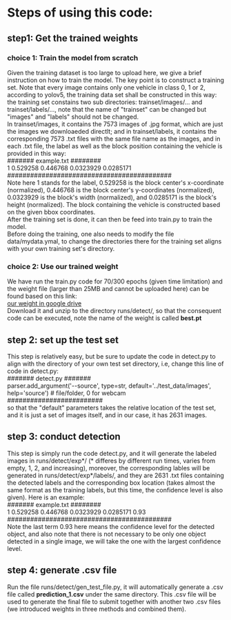 # Steps of using this code:
## step1: Get the trained weights
### choice 1: Train the model from scratch
Given the training dataset is too large to upload here, we give a brief instruction on how to train the model. The key point is to construct a training set.
Note that every image contains only one vehicle in class 0, 1 or 2, according to yolov5, the training data set shall be constructed in this way:
the training set constains two sub directories: trainset/images/... and trainset/labels/..., note that the name of "trainset" can be changed but "images" and "labels" should not be changed.  
In trainset/images, it contains the 7573 images of .jpg format, which are just the images we downloaeded directlt; and in trainset/labels, it contains the corresponding 7573 .txt files with the same file name as the images, and in each .txt file, the label as well as the block position containing the vehicle is provided in this way:  
####### example.txt ########  
1 0.529258 0.446768 0.0323929 0.0285171   
###########################################  
Note here 1 stands for the label, 0.529258 is the block center's x-coordinate (normalized), 0.446768 is the block center's y-coordinates (normalized), 0.0323929 is the block's width (normalized), and 0.0285171 is the block's height (normalized). The block containing the vehicle is constructed based on the given bbox coordinates.   
After the training set is done, it can then be feed into train.py to train the model.  
Before doing the training, one also needs to modify the file data/mydata.ymal, to change the directories there for the training set aligns with your own training set's directory.


### choice 2: Use our trained weight
We have run the train.py code for 70/300 epochs (given time limitation) and the weight file (larger than 25MB and cannot be uploaded here) can be found based on this link:  
[our weight in google drive](https://drive.google.com/drive/folders/1sO_2jmsFzSGNHhf5USEjXP7da1DUI7xm)  
Download it and unzip to the directory runs/detect/, so that the consequent code can be executed, note the name of the weight is called **best.pt**


## step 2: set up the test set  
This step is relatively easy, but be sure to update the code in detect.py to align with the directory of your own test set directory, i.e, change this line of code in detect.py:     
####### detect.py #######  
parser.add_argument('--source', type=str, default='../test_data/images', help='source')  # file/folder, 0 for webcam    
#########################  
so that the "default" parameters takes the relative location of the test set, and it is just a set of images itself, and in our case, it has 2631 images.


## step 3: conduct detection
This step is simply run the code detect.py, and it will generate the labeled images in runs/detect/exp*/ (* differes by different run times, varies from empty, 1, 2, and increasing), moreover, the corresponding lables will be generated in runs/detect/exp*/labels/, and they are 2631 .txt files containing the detected labels and the corresponding box location (takes almost the same format as the training labels, but this time, the confidence level is also given). Here is an example:  
####### example.txt ########  
1 0.529258 0.446768 0.0323929 0.0285171 0.93  
###########################################  
Note the last term 0.93 here means the confidence level for the detected object, and also note that there is not necessary to be only one object detected in a single image, we will take the one with the largest confidence level.

## step 4: generate .csv file
Run the file runs/detect/gen_test_file.py, it will automatically generate a .csv file called **prediction_1.csv** under the same directory. This .csv file will be used to generate the final file to submit together with another two .csv files (we introduced weights in three methods and combined them).
 










